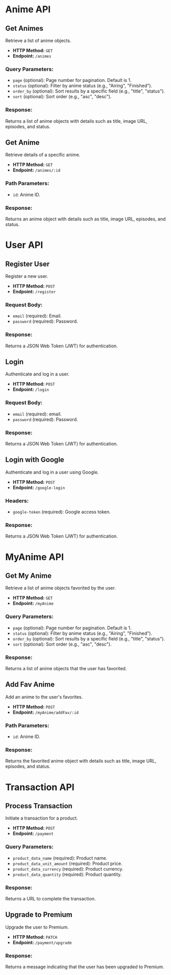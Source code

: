 # Anime API

## Get Animes

Retrieve a list of anime objects.

- **HTTP Method:** `GET`
- **Endpoint:** `/animes`

### Query Parameters:

- `page` (optional): Page number for pagination. Default is 1.
- `status` (optional): Filter by anime status (e.g., "Airing", "Finished").
- `order_by` (optional): Sort results by a specific field (e.g., "title", "status").
- `sort` (optional): Sort order (e.g., "asc", "desc").

### Response:

Returns a list of anime objects with details such as title, image URL, episodes, and status.

## Get Anime

Retrieve details of a specific anime.

- **HTTP Method:** `GET`
- **Endpoint:** `/animes/:id`

### Path Parameters:

- `id`: Anime ID.

### Response:

Returns an anime object with details such as title, image URL, episodes, and status.

# User API

## Register User

Register a new user.

- **HTTP Method:** `POST`
- **Endpoint:** `/register`

### Request Body:

- `email` (required): Email.
- `password` (required): Password.

### Response:

Returns a JSON Web Token (JWT) for authentication.

## Login

Authenticate and log in a user.

- **HTTP Method:** `POST`
- **Endpoint:** `/login`

### Request Body:

- `email` (required): email.
- `password` (required): Password.

### Response:

Returns a JSON Web Token (JWT) for authentication.

## Login with Google

Authenticate and log in a user using Google.

- **HTTP Method:** `POST`
- **Endpoint:** `/google-login`

### Headers:

- `google-token` (required): Google access token.

### Response:

Returns a JSON Web Token (JWT) for authentication.

# MyAnime API

## Get My Anime

Retrieve a list of anime objects favorited by the user.

- **HTTP Method:** `GET`
- **Endpoint:** `/myAnime`

### Query Parameters:

- `page` (optional): Page number for pagination. Default is 1.
- `status` (optional): Filter by anime status (e.g., "Airing", "Finished").
- `order_by` (optional): Sort results by a specific field (e.g., "title", "status").
- `sort` (optional): Sort order (e.g., "asc", "desc").

### Response:

Returns a list of anime objects that the user has favorited.

## Add Fav Anime

Add an anime to the user's favorites.

- **HTTP Method:** `POST`
- **Endpoint:** `/myAnime/addFav/:id`

### Path Parameters:

- `id`: Anime ID.

### Response:

Returns the favorited anime object with details such as title, image URL, episodes, and status.

# Transaction API

## Process Transaction

Initiate a transaction for a product.

- **HTTP Method:** `POST`
- **Endpoint:** `/payment`

### Query Parameters:

- `product_data_name` (required): Product name.
- `product_data_unit_amount` (required): Product price.
- `product_data_currency` (required): Product currency.
- `product_data_quantity` (required): Product quantity.

### Response:

Returns a URL to complete the transaction.

## Upgrade to Premium

Upgrade the user to Premium.

- **HTTP Method:** `PATCH`
- **Endpoint:** `/payment/upgrade`

### Response:

Returns a message indicating that the user has been upgraded to Premium.